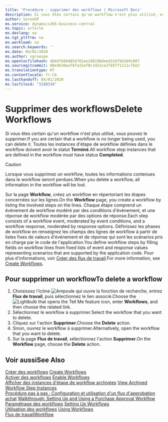 ```yaml
---
title: 'Procédure : supprimer des workflows | Microsoft Docs'
description: Si vous êtes certain qu'un workflow n'est plus utilisé, vous pouvez le supprimer. Toutes les instances d'étape de workflow définies dans le workflow doivent avoir le statut **Terminé**.
author: SorenGP
ms.service: dynamics365-business-central
ms.topic: article
ms.devlang: na
ms.tgt_pltfrm: na
ms.workload: na
ms.search.keywords: ''
ms.date: 04/01/2020
ms.author: sgroespe
ms.openlocfilehash: 46b976894854781ee2d8198deed316f94189c007
ms.sourcegitcommit: 88e4b30eaf6fa32af0c1452ce2f85ff1111c75e2
ms.translationtype: HT
ms.contentlocale: fr-CA
ms.lasthandoff: 04/01/2020
ms.locfileid: "3188334"
---
```

# <a name="delete-workflows"></a><span data-ttu-id="7ddab-104">Supprimer des workflows</span><span class="sxs-lookup"><span data-stu-id="7ddab-104">Delete Workflows</span></span>
<span data-ttu-id="7ddab-105">Si vous êtes certain qu'un workflow n'est plus utilisé, vous pouvez le supprimer.</span><span class="sxs-lookup"><span data-stu-id="7ddab-105">If you are certain that a workflow is no longer being used, you can delete it.</span></span> <span data-ttu-id="7ddab-106">Toutes les instances d'étape de workflow définies dans le workflow doivent avoir le statut **Terminé**.</span><span class="sxs-lookup"><span data-stu-id="7ddab-106">All workflow step instances that are defined in the workflow must have status **Completed**.</span></span>  

> [!CAUTION]  
>  <span data-ttu-id="7ddab-107">Lorsque vous supprimez un workflow, toutes les informations contenues dans le workflow seront perdues.</span><span class="sxs-lookup"><span data-stu-id="7ddab-107">When you delete a workflow, all information in the workflow will be lost.</span></span>  

 <span data-ttu-id="7ddab-108">Sur la page **Workflow**, créez un workflow en répertoriant les étapes concernées sur les lignes.</span><span class="sxs-lookup"><span data-stu-id="7ddab-108">On the **Workflow** page, you create a workflow by listing the involved steps on the lines.</span></span> <span data-ttu-id="7ddab-109">Chaque étape comprend un événement de workflow modéré par des conditions d'événement, et une réponse de workflow modérée par des options de réponse.</span><span class="sxs-lookup"><span data-stu-id="7ddab-109">Each step consists of a workflow event, moderated by event conditions, and a workflow response, moderated by response options.</span></span> <span data-ttu-id="7ddab-110">Définissez les phases de workflow en renseignez les champs des lignes de workflow à partir de listes fixes de valeurs d'événement et de réponse qui sont les scénarios pris en charge par le code de l'application.</span><span class="sxs-lookup"><span data-stu-id="7ddab-110">You define workflow steps by filling fields on workflow lines from fixed lists of event and response values representing scenarios that are supported by the application code.</span></span> <span data-ttu-id="7ddab-111">Pour plus d'informations, voir [Créer des flux de travail](across-how-to-create-workflows.md).</span><span class="sxs-lookup"><span data-stu-id="7ddab-111">For more information, see [Create Workflows](across-how-to-create-workflows.md).</span></span>  

## <a name="to-delete-a-workflow"></a><span data-ttu-id="7ddab-112">Pour supprimer un workflow</span><span class="sxs-lookup"><span data-stu-id="7ddab-112">To delete a workflow</span></span>  
1.  <span data-ttu-id="7ddab-113">Choisissez l'icône ![Ampoule qui ouvre la fonction de recherche](media/ui-search/search_small.png "Dites-moi ce que vous voulez faire"), entrez **Flux de travail**, puis sélectionnez le lien associé.</span><span class="sxs-lookup"><span data-stu-id="7ddab-113">Choose the ![Lightbulb that opens the Tell Me feature](media/ui-search/search_small.png "Tell me what you want to do") icon, enter **Workflows**, and then choose the related link.</span></span>  
2.  <span data-ttu-id="7ddab-114">Sélectionnez le workflow à supprimer.</span><span class="sxs-lookup"><span data-stu-id="7ddab-114">Select the workflow that you want to delete.</span></span>  
3.  <span data-ttu-id="7ddab-115">Cliquez sur l'action **Supprimer**.</span><span class="sxs-lookup"><span data-stu-id="7ddab-115">Choose the **Delete** action.</span></span>  
4.  <span data-ttu-id="7ddab-116">Sinon, ouvrez le workflow à supprimer.</span><span class="sxs-lookup"><span data-stu-id="7ddab-116">Alternatively, open the workflow that you want to delete.</span></span>  
5.  <span data-ttu-id="7ddab-117">Sur la page **Flux de travail**, sélectionnez l'action **Supprimer**.</span><span class="sxs-lookup"><span data-stu-id="7ddab-117">On the **Workflow** page, choose the **Delete** action.</span></span>  

## <a name="see-also"></a><span data-ttu-id="7ddab-118">Voir aussi</span><span class="sxs-lookup"><span data-stu-id="7ddab-118">See Also</span></span>  
 <span data-ttu-id="7ddab-119">[Créer des workflows](across-how-to-create-workflows.md) </span><span class="sxs-lookup"><span data-stu-id="7ddab-119">[Create Workflows](across-how-to-create-workflows.md) </span></span>  
 <span data-ttu-id="7ddab-120">[Activer des workflows](across-how-to-enable-workflows.md) </span><span class="sxs-lookup"><span data-stu-id="7ddab-120">[Enable Workflows](across-how-to-enable-workflows.md) </span></span>  
 <span data-ttu-id="7ddab-121">[Afficher des instances d'étape de workflow archivées](across-how-to-view-archived-workflow-step-instances.md) </span><span class="sxs-lookup"><span data-stu-id="7ddab-121">[View Archived Workflow Step Instances](across-how-to-view-archived-workflow-step-instances.md) </span></span>  
 <span data-ttu-id="7ddab-122">[Procédure pas à pas : Configuration et utilisation d'un flux d'approbation achat](walkthrough-setting-up-and-using-a-purchase-approval-workflow.md) </span><span class="sxs-lookup"><span data-stu-id="7ddab-122">[Walkthrough: Setting Up and Using a Purchase Approval Workflow](walkthrough-setting-up-and-using-a-purchase-approval-workflow.md) </span></span>  
 <span data-ttu-id="7ddab-123">[Paramétrage des workflows](across-set-up-workflows.md) </span><span class="sxs-lookup"><span data-stu-id="7ddab-123">[Setting Up Workflows](across-set-up-workflows.md) </span></span>  
 <span data-ttu-id="7ddab-124">[Utilisation des workflows](across-use-workflows.md) </span><span class="sxs-lookup"><span data-stu-id="7ddab-124">[Using Workflows](across-use-workflows.md) </span></span>  
 [<span data-ttu-id="7ddab-125">Flux de travail</span><span class="sxs-lookup"><span data-stu-id="7ddab-125">Workflow</span></span>](across-workflow.md)   
